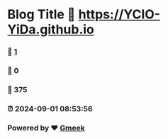 # Blog Title :link: https://YCIO-YiDa.github.io 
### :page_facing_up: [1](https://YCIO-YiDa.github.io/tag.html) 
### :speech_balloon: 0 
### :hibiscus: 375 
### :alarm_clock: 2024-09-01 08:53:56 
### Powered by :heart: [Gmeek](https://github.com/Meekdai/Gmeek)
